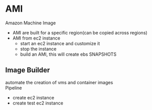 # AMI 

Amazon Machine Image 

- AMI are built for a specific region(can be copied across regions)
- AMI from ec2 instance 
  - start an ec2 instance and customize it 
  - stop the instance
  - build an AMI, this will create ebs SNAPSHOTS

## Image Builder 

automate the creation of vms and container images  
Pipeline 
- create ec2 instance 
- create test ec2 instance 